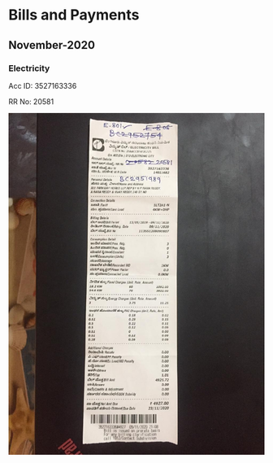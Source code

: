 # Bills and Payments

## November-2020

### Electricity 

Acc ID: 3527163336

RR No: 20581

<img src="assets\Electricity-bill-november-2020.png" style="zoom:80%;" />